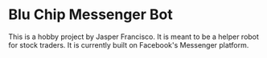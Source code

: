 # Blu Chip Messenger Bot

This is a hobby project by Jasper Francisco. It is meant to be a helper robot
for stock traders. It is currently built on Facebook's Messenger platform.